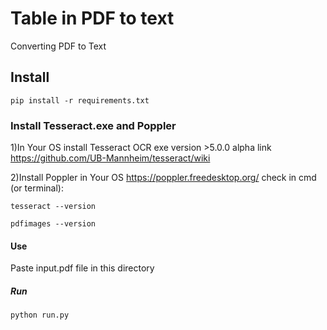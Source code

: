# Table in PDF to text
Converting PDF to Text


## Install
```
pip install -r requirements.txt
```
### Install Tesseract.exe and Poppler
1)In Your OS install Tesseract OCR exe version >5.0.0 alpha link https://github.com/UB-Mannheim/tesseract/wiki

2)Install Poppler in Your OS https://poppler.freedesktop.org/
check in cmd (or terminal):

``
tesseract --version 
``

``
pdfimages --version
``
#### Use
Paste input.pdf file in this directory
##### Run
```
python run.py
```
